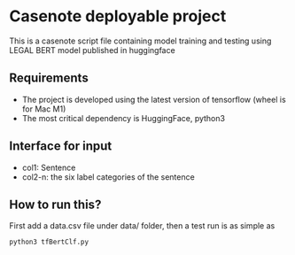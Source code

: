 # Casenote deployable project
This is a casenote script file containing model training and testing using LEGAL BERT model published in huggingface

## Requirements  
* The project is developed using the latest version of tensorflow (wheel is for Mac M1)
* The most critical dependency is HuggingFace, python3

## Interface for input 
* col1: Sentence 
* col2-n: the six label categories of the sentence 


## How to run this? 
First add a data.csv file under data/ folder, then a test run is as simple as 
```
python3 tfBertClf.py
```


